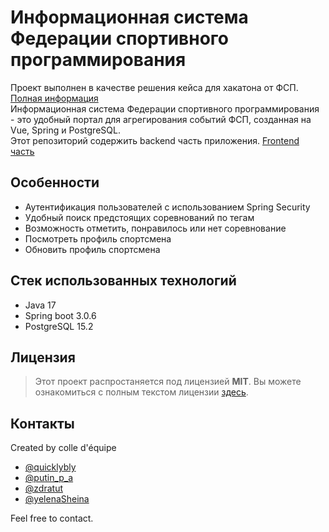 # Информационная система Федерации спортивного программирования 

Проект выполнен в качестве решения кейса для хакатона от ФСП. [Полная информация](https://www.zavodit.ru/ru/calendar/event/25) <br>
Информационная система Федерации спортивного программирования - это удобный портал для агрегирования событий ФСП, созданная на Vue, Spring и PostgreSQL. <br>
Этот репозиторий содержить backend часть приложения. [Frontend часть](https://github.com/quicklybly/hackathon-front)

## Особенности

* Аутентификация пользователей с использованием Spring Security
* Удобный поиск предстоящих соревнований по тегам
* Возможность отметить, понравилось или нет соревнование
* Посмотреть профиль спортсмена
* Обновить профиль спортсмена

## Стек использованных технологий

* Java 17
* Spring boot 3.0.6
* PostgreSQL 15.2


## Лицензия

> Этот проект распростаняется под лицензией **MIT**.
Вы можете ознакомиться с полным текстом лицензии [здесь](https://github.com/quicklybly/hackathon-back/blob/main/LICENSE).

## Контакты

Created by colle d'équipe
* [@quicklybly](https://t.me/quicklybly)
* [@putin_p_a](https://t.me/putin_p_a)
* [@zdratut](https://t.me/zdratut)
* [@yelenaSheina](https://t.me/yelenaSheina)

Feel free to contact. 
